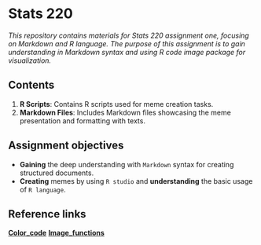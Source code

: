 # Stats 220 

*This repository contains materials for Stats 220 assignment one, focusing on Markdown and R language. The purpose of this assignment is to gain understanding in Markdown syntax and using R code image package for visualization.*

## Contents

1. **R Scripts**: Contains R scripts used for meme creation tasks.
2. **Markdown Files**: Includes Markdown files showcasing the meme presentation and formatting with texts.

## Assignment objectives

- **Gaining** the deep understanding with `Markdown` syntax for creating structured documents.
- **Creating** memes by using `R studio` and **understanding** the basic usage of `R language`.

## Reference links
[**Color_code**](https://www.w3schools.com/colors/colors_picker.asp)
[**Image_functions**](https://docs.ropensci.org/magick/articles/intro.html)
